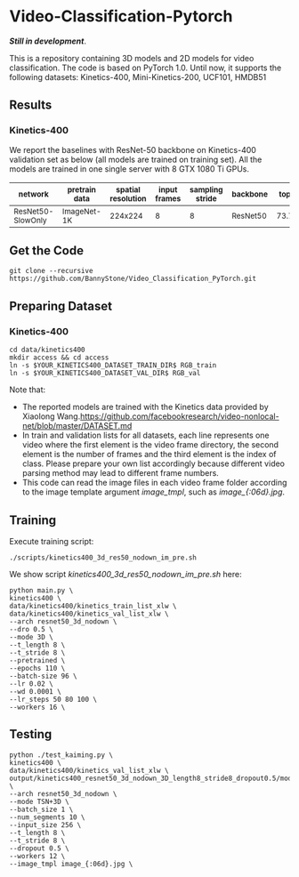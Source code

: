 # Video-Classification-Pytorch

***Still in development***.

This is a repository containing 3D models and 2D models for video classification. The code is based on PyTorch 1.0.
Until now, it supports the following datasets:
Kinetics-400, Mini-Kinetics-200, UCF101, HMDB51

## Results

### Kinetics-400

We report the baselines with ResNet-50 backbone on Kinetics-400 validation set as below (all models are trained on training set).
All the models are trained in one single server with 8 GTX 1080 Ti GPUs.

| <sub>network</sub> | <sub>pretrain data</sub> | <sub>spatial resolution</sub> | <sub>input frames</sub> | <sub>sampling stride</sub> | <sub>backbone</sub> | <sub>top1</sub> | <sub>top5</sub> |
| ------------------ | ------------------ | ------------------ | ------------------ | ------------------ | ------------------ | ------------------ | ------------------ |
| <sub>ResNet50-SlowOnly</sub> | <sub>ImageNet-1K</sub> | <sub>224x224</sub> | <sub>8</sub> | <sub>8</sub> | <sub>ResNet50</sub> | <sub>73.77</sub> | <sub>91.17</sub> |


## Get the Code
```Shell
git clone --recursive https://github.com/BannyStone/Video_Classification_PyTorch.git
```

## Preparing Dataset
### Kinetics-400
```Shell
cd data/kinetics400
mkdir access && cd access
ln -s $YOUR_KINETICS400_DATASET_TRAIN_DIR$ RGB_train
ln -s $YOUR_KINETICS400_DATASET_VAL_DIR$ RGB_val
```
Note that:
- The reported models are trained with the Kinetics data provided by Xiaolong Wang.https://github.com/facebookresearch/video-nonlocal-net/blob/master/DATASET.md
- In train and validation lists for all datasets, each line represents one video where the first element is the video frame directory, the second element is the number of frames and the third element is the index of class. Please prepare your own list accordingly because different video parsing method may lead to different frame numbers.
- This code can read the image files in each video frame folder according to the image template argument *image_tmpl*, such as *image_{:06d}.jpg*.

## Training
Execute training script:
```Shell
./scripts/kinetics400_3d_res50_nodown_im_pre.sh
```

We show script *kinetics400_3d_res50_nodown_im_pre.sh* here:
```Shell
python main.py \
kinetics400 \
data/kinetics400/kinetics_train_list_xlw \
data/kinetics400/kinetics_val_list_xlw \
--arch resnet50_3d_nodown \
--dro 0.5 \
--mode 3D \
--t_length 8 \
--t_stride 8 \
--pretrained \
--epochs 110 \
--batch-size 96 \
--lr 0.02 \
--wd 0.0001 \
--lr_steps 50 80 100 \
--workers 16 \
```

## Testing
```Shell
python ./test_kaiming.py \
kinetics400 \
data/kinetics400/kinetics_val_list_xlw \
output/kinetics400_resnet50_3d_nodown_3D_length8_stride8_dropout0.5/model_best.pth \
--arch resnet50_3d_nodown \
--mode TSN+3D \
--batch_size 1 \
--num_segments 10 \
--input_size 256 \
--t_length 8 \
--t_stride 8 \
--dropout 0.5 \
--workers 12 \
--image_tmpl image_{:06d}.jpg \

```